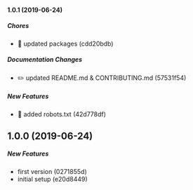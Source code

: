 #### 1.0.1 (2019-06-24)

##### Chores

- 🤖 updated packages (cdd20bdb)

##### Documentation Changes

- ✏️ updated README.md & CONTRIBUTING.md (57531f54)

##### New Features

- 🎸 added robots.txt (42d778df)

## 1.0.0 (2019-06-24)

##### New Features

- first version (0271855d)
- initial setup (e20d8449)
